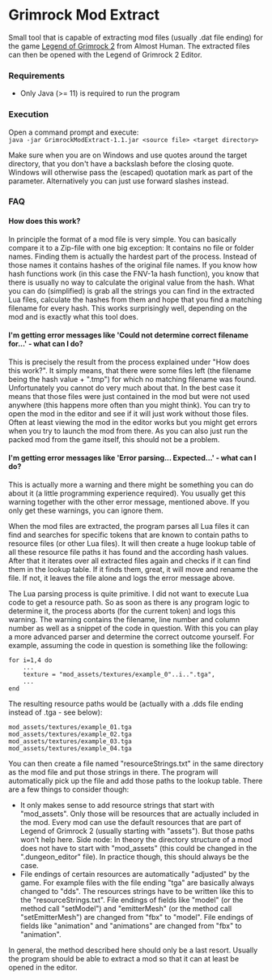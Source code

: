 Grimrock Mod Extract
====================
Small tool that is capable of extracting mod files (usually .dat file ending) for the game [Legend of Grimrock 2](http://www.grimrock.net) from Almost Human. The extracted files can then be opened with the Legend of Grimrock 2 Editor.

### Requirements
* Only Java (>= 11) is required to run the program

### Execution
Open a command prompt and execute:  
``java -jar GrimrockModExtract-1.1.jar <source file> <target directory>``

Make sure when you are on Windows and use quotes around the target directory, that you don't have a backslash before the closing quote. Windows will otherwise pass the (escaped) quotation mark as part of the parameter. Alternatively you can just use forward slashes instead.

### FAQ
#### How does this work?
In principle the format of a mod file is very simple. You can basically compare it to a Zip-file with one big exception: It contains no file or folder names. Finding them is actually the hardest part of the process. Instead of those names it contains hashes of the original file names. If you know how hash functions work (in this case the FNV-1a hash function), you know that there is usually no way to calculate the original value from the hash. What you can do (simplified) is grab all the strings you can find in the extracted Lua files, calculate the hashes from them and hope that you find a matching filename for every hash. This works surprisingly well, depending on the mod and is exactly what this tool does.

#### I'm getting error messages like 'Could not determine correct filename for...' - what can I do?
This is precisely the result from the process explained under "How does this work?". It simply means, that there were some files left (the filename being the hash value + ".tmp") for which no matching filename was found. Unfortunately you cannot do very much about that. In the best case it means that those files were just contained in the mod but were not used anywhere (this happens more often than you might think). You can try to open the mod in the editor and see if it will just work without those files. Often at least viewing the mod in the editor works but you might get errors when you try to launch the mod from there. As you can also just run the packed mod from the game itself, this should not be a problem. 

#### I'm getting error messages like 'Error parsing... Expected...' - what can I do?
This is actually more a warning and there might be something you can do about it (a little programming experience required). You usually get this warning together with the other error message, mentioned above. If you only get these warnings, you can ignore them.

When the mod files are extracted, the program parses all Lua files it can find and searches for specific tokens that are known to contain paths to resource files (or other Lua files). It will then create a huge lookup table of all these resource file paths it has found and the according hash values. After that it iterates over all extracted files again and checks if it can find them in the lookup table. If it finds them, great, it will move and rename the file. If not, it leaves the file alone and logs the error message above.

The Lua parsing process is quite primitive. I did not want to execute Lua code to get a resource path. So as soon as there is any program logic to determine it, the process aborts (for the current token) and logs this warning. The warning contains the filename, line number and column number as well as a snippet of the code in question. With this you can play a more advanced parser and determine the correct outcome yourself. For example, assuming the code in question is something like the following:

```
for i=1,4 do
    ...
    texture = "mod_assets/textures/example_0"..i..".tga",
    ...
end
```

The resulting resource paths would be (actually with a .dds file ending instead of .tga - see below):
```
mod_assets/textures/example_01.tga
mod_assets/textures/example_02.tga
mod_assets/textures/example_03.tga
mod_assets/textures/example_04.tga
```

You can then create a file named "resourceStrings.txt" in the same directory as the mod file and put those strings in there. The program will automatically pick up the file and add those paths to the lookup table. There are a few things to consider though:
- It only makes sense to add resource strings that start with "mod_assets". Only those will be resources that are actually included in the mod. Every mod can use the default resources that are part of Legend of Grimrock 2 (usually starting with "assets"). But those paths won't help here. Side node: In theory the directory structure of a mod does not have to start with "mod_assets" (this could be changed in the ".dungeon_editor" file). In practice though, this should always be the case.
- File endings of certain resources are automatically "adjusted" by the game. For example files with the file ending "tga" are basically always changed to "dds". The resources strings have to be written like this to the "resourceStrings.txt". File endings of fields like "model" (or the method call "setModel") and "emitterMesh" (or the method call "setEmitterMesh") are changed from "fbx" to "model". File endings of fields like "animation" and "animations" are changed from "fbx" to "animation". 

In general, the method described here should only be a last resort. Usually the program should be able to extract a mod so that it can at least be opened in the editor. 
